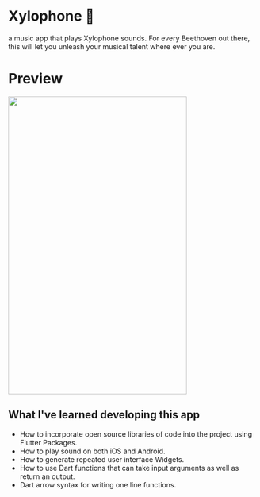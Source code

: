 # Xylophone 🎹
a music app that plays Xylophone sounds. For every Beethoven out there, this will let you unleash your musical talent where ever you are. 


# Preview
<img src="https://raw.githubusercontent.com/londonappbrewery/Images/master/xylophone-flutter.png" width="360" height="600">

## What I've learned developing this app

- How to incorporate open source libraries of code into the project using Flutter Packages.
- How to play sound on both iOS and Android.
- How to generate repeated user interface Widgets.
- How to use Dart functions that can take input arguments as well as return an output.
- Dart arrow syntax for writing one line functions.

